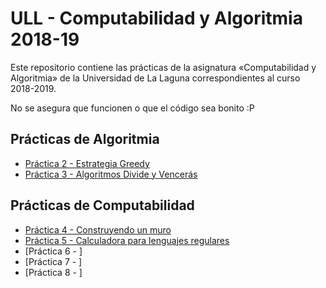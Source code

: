 # ULL - Computabilidad y Algoritmia 2018-19

Este repositorio contiene las prácticas de la asignatura «Computabilidad y Algoritmia» de la Universidad de La Laguna correspondientes al curso 2018-2019.

No se asegura que funcionen o que el código sea bonito :P


## Prácticas de Algoritmia

* [Práctica 2 - Estrategia Greedy](PRACTICA%202%20-%20ESTRATEGIA%20GREEDY)
* [Práctica 3 - Algoritmos Divide y Vencerás](PRACTICA%203%20-%20ALGORITMO%20DIVIDE%20Y%20VENCERÁS)

## Prácticas de Computabilidad

* [Práctica 4 - Construyendo un muro](PRACTICA%204%20-%20CONSTRUYENDO%20UN%20MURO)
* [Práctica 5 - Calculadora para lenguajes regulares](PRACTICA%205%20-CALCULADORA%20PARA%20LENGUAJES%20REGULARES) 
* [Práctica 6 - ]
* [Práctica 7 - ]
* [Práctica 8 - ]